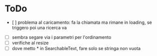 # ToDo

- [ ] problema al caricamento: fa la chiamata ma rimane in loading, se triggero poi una ricerca va
- [ ] sembra segare via i parametri per l'ordinamento
- [ ] verifiche al resize
- [ ] dove metto * in SearchableText, fare solo se stringa non vuota
